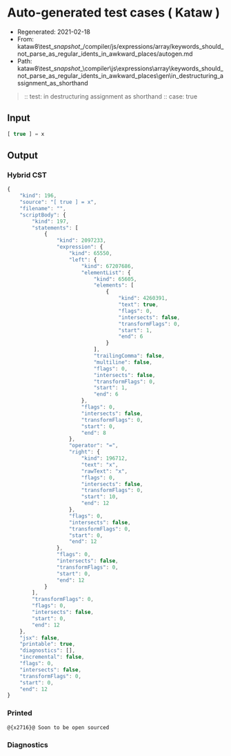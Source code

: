 # Auto-generated test cases ( Kataw )
- Regenerated: 2021-02-18
- From: kataw8\test\__snapshot__/compiler/js/expressions/array/keywords_should_not_parse_as_regular_idents_in_awkward_places/autogen.md
- Path: kataw8\test\__snapshot__\compiler\js\expressions\array\keywords_should_not_parse_as_regular_idents_in_awkward_places\gen\in_destructuring_assignment_as_shorthand
> :: test: in destructuring assignment as shorthand
> :: case: true
## Input

`````js
[ true ] = x
`````

## Output


### Hybrid CST


```javascript
{
    "kind": 196,
    "source": "[ true ] = x",
    "filename": "",
    "scriptBody": {
        "kind": 197,
        "statements": [
            {
                "kind": 2097233,
                "expression": {
                    "kind": 65550,
                    "left": {
                        "kind": 67207686,
                        "elementList": {
                            "kind": 65605,
                            "elements": [
                                {
                                    "kind": 4260391,
                                    "text": true,
                                    "flags": 0,
                                    "intersects": false,
                                    "transformFlags": 0,
                                    "start": 1,
                                    "end": 6
                                }
                            ],
                            "trailingComma": false,
                            "multiline": false,
                            "flags": 0,
                            "intersects": false,
                            "transformFlags": 0,
                            "start": 1,
                            "end": 6
                        },
                        "flags": 0,
                        "intersects": false,
                        "transformFlags": 0,
                        "start": 0,
                        "end": 8
                    },
                    "operator": "=",
                    "right": {
                        "kind": 196712,
                        "text": "x",
                        "rawText": "x",
                        "flags": 0,
                        "intersects": false,
                        "transformFlags": 0,
                        "start": 10,
                        "end": 12
                    },
                    "flags": 0,
                    "intersects": false,
                    "transformFlags": 0,
                    "start": 0,
                    "end": 12
                },
                "flags": 0,
                "intersects": false,
                "transformFlags": 0,
                "start": 0,
                "end": 12
            }
        ],
        "transformFlags": 0,
        "flags": 0,
        "intersects": false,
        "start": 0,
        "end": 12
    },
    "jsx": false,
    "printable": true,
    "diagnostics": [],
    "incremental": false,
    "flags": 0,
    "intersects": false,
    "transformFlags": 0,
    "start": 0,
    "end": 12
}
```

### Printed


```javascript
@{x2716}@ Soon to be open sourced
```

### Diagnostics


```javascript

```

